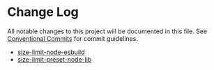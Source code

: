# Change Log

All notable changes to this project will be documented in this file.
See [Conventional Commits](https://conventionalcommits.org) for commit guidelines.

- [size-limit-node-esbuild](./packages/node-esbuild/CHANGELOG.md)
- [size-limit-preset-node-lib](./packages/preset-node-lib/CHANGELOG.md)
